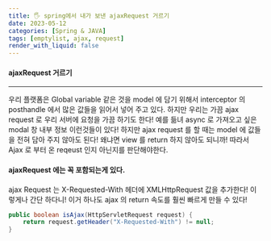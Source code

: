 ```yaml
---
title: 🖐 spring에서 내가 보낸 ajaxRequest 거르기
date: 2023-05-12
categories: [Spring & JAVA]
tags: [emptylist, ajax, request]
render_with_liquid: false
---
```

#### ajaxRequest 거르기
---
우리 플랫폼은 Global variable 같은 것을 model 에 담기 위해서 interceptor 의 posthandle 에서 많은 값들을 읽어서 넣어 주고 있다. 
하지만 우리는 가끔 ajax request 로 우리 서버에 요청을 가끔 하기도 한다! 예를 듦녀 async 로 가져오고 싶은 modal 창 내부 정보 이런것들이 있다! 하지만 ajax request 를 할 때는 model 에 값들을 전혀 담아 주지 않아도 된다! 왜냐면 view 를 return 하지 않아도 되니까! 따라서 Ajax 로 부터 온 reqeust 인지 아닌지를 판단해야한다.

#### ajaxRequest 에는 꼭 포함되는게 있다. 
ajax Request 는 X-Requested-With 헤더에 XMLHttpRequest 값을 추가한다! 이렇게나 간단 하다니! 이거 하나도 ajax 의 return 속도를 훨씬 빠르게 만들 수 있다!

```java
public boolean isAjax(HttpServletRequest request) {
	return request.getHeader("X-Requested-With") != null;
}
```